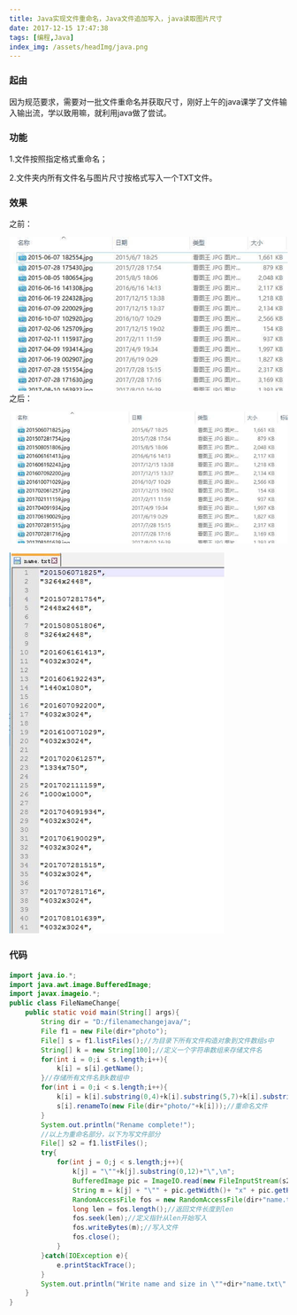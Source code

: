 ```yaml
---
title: Java实现文件重命名，Java文件追加写入，java读取图片尺寸
date: 2017-12-15 17:47:38
tags: [编程,Java]
index_img: /assets/headImg/java.png
---
```

### 起由

因为规范要求，需要对一批文件重命名并获取尺寸，刚好上午的java课学了文件输入输出流，学以致用嘛，就利用java做了尝试。
### 功能
1.文件按照指定格式重命名；

2.文件夹内所有文件名与图片尺寸按格式写入一个TXT文件。
<!--more-->
### 效果
之前：

![234-1](post234/234-1.jpg)
之后：

![234-2](post234/234-2.jpg)

![234-3](post234/234-3.jpg)

### 代码
```java
import java.io.*;
import java.awt.image.BufferedImage;
import javax.imageio.*;
public class FileNameChange{
	public static void main(String[] args){
		String dir = "D:/filenamechangejava/";
		File f1 = new File(dir+"photo");
		File[] s = f1.listFiles();//为目录下所有文件构造对象到文件数组s中
		String[] k = new String[100];//定义一个字符串数组来存储文件名
		for(int i = 0;i < s.length;i++){
			k[i] = s[i].getName();
		}//存储所有文件名到k数组中
		for(int i = 0;i < s.length;i++){
			k[i] = k[i].substring(0,4)+k[i].substring(5,7)+k[i].substring(8,10)+k[i].substring(11,15)+".jpg";//更改文件名为想要的效果
			s[i].renameTo(new File(dir+"photo/"+k[i]));//重命名文件
		}
		System.out.println("Rename complete!");
		//以上为重命名部分，以下为写文件部分
		File[] s2 = f1.listFiles();
		try{
			for(int j = 0;j < s.length;j++){
				k[j] = "\""+k[j].substring(0,12)+"\",\n";
				BufferedImage pic = ImageIO.read(new FileInputStream(s2[j]));//读取图片
				String m = k[j] + "\"" + pic.getWidth()+ "x" + pic.getHeight()+"\",\n\n";//获取图片宽和高并和文件名一同存储到字符串m
				RandomAccessFile fos = new RandomAccessFile(dir+"name.txt","rw");//用读写方式打开文件
				long len = fos.length();//返回文件长度到len
				fos.seek(len);//定义指针从len开始写入
				fos.writeBytes(m);//写入文件
				fos.close();
			}
		}catch(IOException e){
			e.printStackTrace();
		}
		System.out.println("Write name and size in \""+dir+"name.txt\" complete!");
	}
}
```